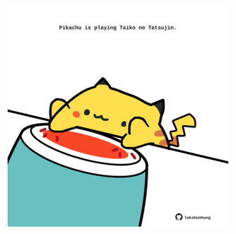 <!-- built at 28/03/2024, 22:00:48 UTC -->
<p align="center">
  <img width="500" height="500" src="./ReadmeImage.svg">
</p>

